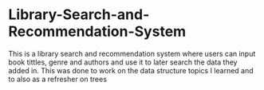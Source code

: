 # Library-Search-and-Recommendation-System
This is a library search and recommendation system where users can input book tittles, genre and authors and use it to later search the data they added in. This was done to work on the data structure topics I learned and to also as a refresher on trees
